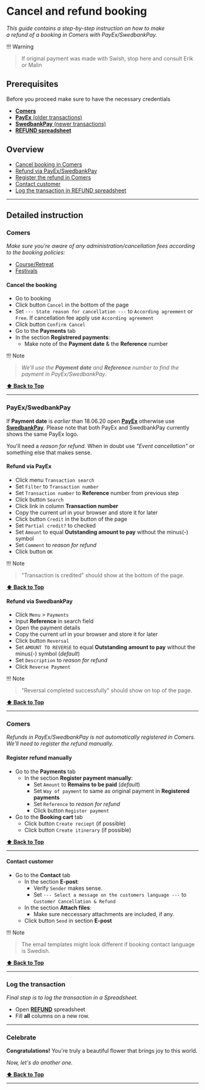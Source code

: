# Cancel and refund booking  

_This guide contains a step-by-step instruction on how to make  
a refund of a booking in Comers with PayEx/SwedbankPay._  

!!! Warning  
> If original payment was made with Swish, stop here and consult Erik or Malin  

## Prerequisites  

Before you proceed make sure to have the necessary credentials  

- [**Comers**](https://adminang.comers.se)  
- [**PayEx** (older transactions)](https://secure.payex.com/Admin/Logon.aspx)  
- [**SwedbankPay** (newer transactions)](https://admin.payex.com/psp/login)  
- [**REFUND spreadsheet**](https://docs.google.com/spreadsheets/d/11JW8NCPnV5h49dYcMxpH6dfmC2V1dVvGJWCkPWrYnb4/edit#gid=0)  

## Overview  

- [Cancel booking in Comers](#cancel-the-booking)  
- [Refund via PayEx/SwedbankPay](#payexswedbankpay)  
- [Register the refund in Comers](#register-refund-manually)  
- [Contact customer](#contact-customer)  
- [Log the transaction in REFUND spreadsheet](#log-the-transaction)  

---  

## Detailed instruction  

### Comers  

_Make sure you're aware of any administration/cancellation fees according to the booking policies:_  
 - [Course/Retreat](https://www.angsbacka.com/about-angsbacka/course-retreat-booking-policy/)  
 - [Festivals](https://www.angsbacka.com/about-angsbacka/festival-ticket-policy/)  


#### Cancel the booking  

- Go to booking  
- Click button `Cancel` in the bottom of the page  
- Set `--- State reason for cancellation ---` to `According agreement` or `Free`. If cancellation fee apply use `According agreement`  
- Click button `Confirm Cancel`  
- Go to the **Payments** tab  
- In the section **Registrered payments**:  
    - Make note of the **Payment date** & the **Reference** number  

!!! Note  

> _We'll use the **Payment date** and **Reference** number to find the payment in PayEx/SwedbankPay_.  

**[⬆ Back to Top](#overview)**  

---  

### PayEx/SwedbankPay  

If **Payment date** is _earlier_ than 18.06.20 open [**PayEx**](https://secure.payex.com/Admin/Logon.aspx) otherwise use [**SwedbankPay**](https://admin.payex.com/psp/login). Please note that both PayEx and SwedbankPay currently shows the same PayEx logo.  

You'll need a _reason for refund._ When in doubt use _"Event cancellation"_ or something else that makes sense.  

#### Refund via PayEx  

- Click menu `Transaction search`  
- Set `Filter` to `Transaction number`  
- Set `Transaction number` to **Reference** number from previous step  
- Click button `Search`  
- Click link in column **Transaction number**  
- Copy the current url in your browser and store it for later  
- Click button `Credit` in the button of the page  
- Set `Partial credit?` to checked  
- Set `Amount` to equal **Outstanding amount to pay** without the minus(-) symbol  
- Set `Comment` to _reason for refund_  
- Click button `OK`  

!!! Note  

> "Transaction is credited" should show at the bottom of the page.  

**[⬆ Back to Top](#overview)**  

#### Refund via SwedbankPay  

- Click `Menu` > `Payments`  
- Input **Reference** in search field  
- Open the payment details  
- Copy the current url in your browser and store it for later  
- Click button `Reversal`  
- Set `AMOUNT TO REVERSE` to equal **Outstanding amount to pay** without the minus(-) symbol (_default_)  
- Set `Description` to _reason for refund_  
- Click `Reverse Payment`  

!!! Note  

> "Reversal completed successfully" should show on top of the page.  

**[⬆ Back to Top](#overview)**  

---  

### Comers  

_Refunds in PayEx/SwedbankPay is not automatically registered in Comers. We'll need to register the refund manually._  

#### Register refund manually  

- Go to the **Payments** tab  
  - In the section **Register payment manually**:  
      - Set `Amount` to **Remains to be paid** (_default_)  
      - Set `Way of payment` to same as original payment in **Registered payments**  
      - Set `Reference` to _reason for refund_  
      - Click button `Register payment`  
- Go to the **Booking cart** tab  
    - Click button `Create reciept` (if possible)  
    - Click button `Create itinerary` (if possible)  

**[⬆ Back to Top](#overview)**  

---  

#### Contact customer  

- Go to the **Contact** tab  
    - In the section **E-post**:  
        - Verify `Sender` makes sense.  
        - Set `--- Select a message on the customers language ---` to `Customer Cancellation & Refund`  
    - In the section **Attach files**:  
        - Make sure neccessary attachments are included, if any.  
    - Click button `Send` in section **E-post**  

!!! Note  

> The email templates might look different if booking contact language is Swedish.  

**[⬆ Back to Top](#overview)**  

---  

### Log the transaction  

_Final step is to log the transaction in a Spreadsheet._  

- Open [**REFUND**](https://docs.google.com/spreadsheets/d/11JW8NCPnV5h49dYcMxpH6dfmC2V1dVvGJWCkPWrYnb4/edit#gid=0) spreadsheet  
- Fill **all** columns on a new row.  

---  

### Celebrate  

**Congratulations!** You're truly a beautiful flower that brings joy to this world.  

_Now, let's do another one._  

**[⬆ Back to Top](#overview)**  

---  
